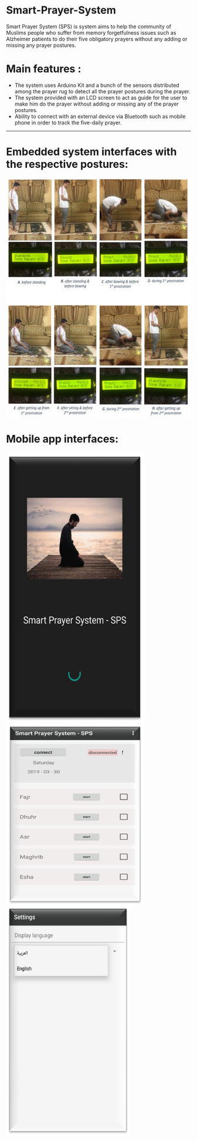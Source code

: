 # Smart-Prayer-System
Smart Prayer System (SPS) is system aims to help the community of Muslims people who suffer from memory forgetfulness issues such as Alzheimer patients to do their five obligatory prayers without any adding or missing any prayer postures.     


# Main features :
- The system uses Arduino Kit and a bunch of the sensors distributed among the prayer rug to detect all the prayer postures during the prayer.
- The system provided with an LCD screen to act as guide for the user to make him do the prayer without adding or missing any of the prayer postures.
- Ability to connect with an external device via Bluetooth such as mobile phone in order to track the five-daily prayer.

------------------------------------------------------------------------------------------------------------------------
# Embedded system interfaces with the respective postures:
<img src="Pictures/Screenshot_1.png">


# Mobile app interfaces:
<img src="Pictures/Screenshot_2.png">

<img src="Pictures/Screenshot_3.png">

<img src="Pictures/Screenshot_4.png">

